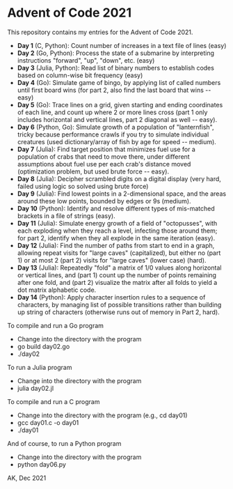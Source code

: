# Advent of Code 2021

This repository contains my entries for the Advent of Code 2021.

* **Day 1** (C, Python): Count number of increases in a text file of lines (easy)
* **Day 2** (Go, Python): Process the state of a submarine by interpreting 
    instructions "forward", "up", "down", etc. (easy)
* **Day 3** (Julia, Python): Read list of binary numbers to establish 
    codes based on column-wise bit frequency (easy)
* **Day 4** (Go): Simulate game of bingo, by applying list of called numbers
    until first board wins (for part 2, also find the last board
    that wins -- easy)
* **Day 5** (Go): Trace lines on a grid, given starting and ending 
    coordinates of each line, and count up where 2 or more lines cross 
    (part 1 only includes horizontal and vertical lines, part 2 diagonal 
    as well -- easy).
* **Day 6** (Python, Go): Simulate growth of a population of "lanternfish",
    tricky because performance crawls if you try to simulate individual
    creatures (used dictionary/array of fish by age for speed -- medium).
* **Day 7** (Julia): Find target position that minimizes fuel use for 
    a population of crabs that need to move there, under different 
    assumptions about fuel use per each crab's distance moved 
    (optimization problem, but used brute force -- easy).
* **Day 8** (Julia): Decipher scrambled digits on a digital display (very hard,
    failed using logic so solved using brute force)
* **Day 9** (Julia): Find lowest points in a 2-dimensional space, and the 
    areas around these low points, bounded by edges or 9s (medium).
* **Day 10** (Python): Identify and resolve different types of mis-matched
    brackets in a file of strings (easy).
* **Day 11** (Julia): Simulate energy growth of a field of "octopusses", with each
    exploding when they reach a level, infecting those around them; for part 2,
    identify when they all explode in the same iteration (easy).
* **Day 12** (Julia): Find the number of paths from start to end in a graph, allowing repeat
    visits for "large caves" (capitalized), but either no (part 1) or at
    most 2 (part 2) visits for "large caves" (lower case) (hard).
* **Day 13** (Julia): Repeatedly "fold" a matrix of 1/0 values along 
    horizontal or vertical lines, and (part 1) count up the number of 
    points remaining after one fold, and (part 2) visualize the matrix
    after all folds to yield a dot matrix alphabetic code.
* **Day 14** (Python): Apply character insertion rules to a sequence of characters,
    by managing list of possible transitions rather than building up string
    of characters (otherwise runs out of memory in Part 2, hard).

To compile and run a Go program
* Change into the directory with the program
* go build day02.go
* ./day02

To run a Julia program
* Change into the directory with the program
* julia day02.jl

To compile and run a C program
* Change into the directory with the program (e.g., cd day01)
* gcc day01.c -o day01
* ./day01

And of course, to run a Python program
* Change into the directory with the program
* python day06.py

AK, Dec 2021
